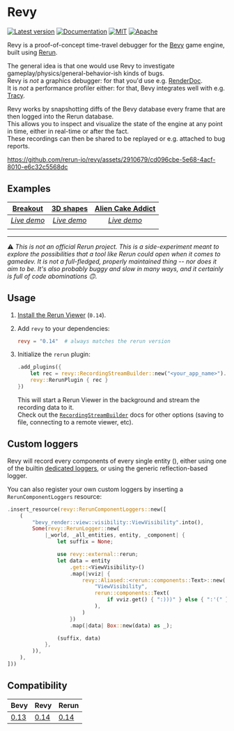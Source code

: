 # Revy

[![Latest version](https://img.shields.io/crates/v/revy.svg)](https://crates.io/crates/revy)
[![Documentation](https://docs.rs/revy/badge.svg)](https://docs.rs/revy)
[![MIT](https://img.shields.io/badge/license-MIT-blue.svg)](https://github.com/rerun-io/revy/blob/master/LICENSE-MIT)
[![Apache](https://img.shields.io/badge/license-Apache-blue.svg)](https://github.com/rerun-io/revy/blob/master/LICENSE-APACHE)

Revy is a proof-of-concept time-travel debugger for the [Bevy](https://github.com/bevyengine/bevy) game engine, built using [Rerun](https://github.com/rerun-io/rerun).

The general idea is that one would use Revy to investigate gameplay/physics/general-behavior-ish kinds of bugs.  
Revy is _not_ a graphics debugger: for that you'd use e.g. [RenderDoc](https://github.com/baldurk/renderdoc).  
It is _not_ a performance profiler either: for that, Bevy integrates well with e.g. [Tracy](https://github.com/wolfpld/tracy).

Revy works by snapshotting diffs of the Bevy database every frame that are then logged into the Rerun database.  
This allows you to inspect and visualize the state of the engine at any point in time, either in real-time or after the fact.  
These recordings can then be shared to be replayed or e.g. attached to bug reports.

https://github.com/rerun-io/revy/assets/2910679/cd096cbe-5e68-4acf-8010-e6c32c5568dc

## Examples 

|[Breakout](https://github.com/bevyengine/bevy/blob/v0.13.0/examples/games/breakout.rs)|[3D shapes](https://github.com/bevyengine/bevy/blob/v0.13.0/examples/3d/3d_shapes.rs)|[Alien Cake Addict](https://github.com/bevyengine/bevy/blob/v0.13.0/examples/games/alien_cake_addict.rs)|
| :----------------------------------------------------------------: | :-------------------------------------------------------------: | :--------------------------------------------------------------: |
| [*Live demo*](https://app.rerun.io/version/0.14.1/index.html?url=https://storage.googleapis.com/rerun-example-datasets/revy/breakout_014_001.rrd) | [*Live demo*](https://app.rerun.io/version/0.14.1/index.html?url=https://storage.googleapis.com/rerun-example-datasets/revy/3d_shapes_014_001.rrd)| [*Live demo*](https://app.rerun.io/version/0.14.1/index.html?url=https://storage.googleapis.com/rerun-example-datasets/revy/alien_014_001.rrd) |
| <picture> <img src="https://static.rerun.io/revy_breakout_title/a853af41115505212296813a0bef2373b105757b/full.png" alt=""> <source media="(max-width: 480px)" srcset="https://static.rerun.io/revy_breakout_title/a853af41115505212296813a0bef2373b105757b/480w.png"> <source media="(max-width: 768px)" srcset="https://static.rerun.io/revy_breakout_title/a853af41115505212296813a0bef2373b105757b/768w.png"> <source media="(max-width: 1024px)" srcset="https://static.rerun.io/revy_breakout_title/a853af41115505212296813a0bef2373b105757b/1024w.png"> <source media="(max-width: 1200px)" srcset="https://static.rerun.io/revy_breakout_title/a853af41115505212296813a0bef2373b105757b/1200w.png"> </picture> | <picture> <img src="https://static.rerun.io/revy_3dshapes_title/964446d03f1792b60e394e8c495e6fe16273939a/full.png" alt=""> <source media="(max-width: 480px)" srcset="https://static.rerun.io/revy_3dshapes_title/964446d03f1792b60e394e8c495e6fe16273939a/480w.png"> <source media="(max-width: 768px)" srcset="https://static.rerun.io/revy_3dshapes_title/964446d03f1792b60e394e8c495e6fe16273939a/768w.png"> <source media="(max-width: 1024px)" srcset="https://static.rerun.io/revy_3dshapes_title/964446d03f1792b60e394e8c495e6fe16273939a/1024w.png"> <source media="(max-width: 1200px)" srcset="https://static.rerun.io/revy_3dshapes_title/964446d03f1792b60e394e8c495e6fe16273939a/1200w.png"> </picture>  | <picture> <img src="https://static.rerun.io/revy_alien_title/3e4ba4f3cfb728942ecb38ba3e613f3498dda3e2/full.png" alt=""> <source media="(max-width: 480px)" srcset="https://static.rerun.io/revy_alien_title/3e4ba4f3cfb728942ecb38ba3e613f3498dda3e2/480w.png"> <source media="(max-width: 768px)" srcset="https://static.rerun.io/revy_alien_title/3e4ba4f3cfb728942ecb38ba3e613f3498dda3e2/768w.png"> <source media="(max-width: 1024px)" srcset="https://static.rerun.io/revy_alien_title/3e4ba4f3cfb728942ecb38ba3e613f3498dda3e2/1024w.png"> <source media="(max-width: 1200px)" srcset="https://static.rerun.io/revy_alien_title/3e4ba4f3cfb728942ecb38ba3e613f3498dda3e2/1200w.png"> </picture> |


---

:warning: _This is not an official Rerun project. This is a side-experiment meant to explore the possibilities that a tool like Rerun could open when it comes to gamedev. It is not a full-fledged, properly maintained thing -- nor does it aim to be. It's also probably buggy and slow in many ways, and it certainly is full of code abominations :upside_down_face:._ 

## Usage

1. [Install the Rerun Viewer](https://www.rerun.io/docs/getting-started/installing-viewer) (`0.14`).

2. Add `revy` to your dependencies:
    ```toml
    revy = "0.14"  # always matches the rerun version
    ```

3. Initialize the `rerun` plugin:
    ```rust
    .add_plugins({
        let rec = revy::RecordingStreamBuilder::new("<your_app_name>").spawn().unwrap();
        revy::RerunPlugin { rec }
    })
    ```
    This will start a Rerun Viewer in the background and stream the recording data to it.  
    Check out the [`RecordingStreamBuilder`](https://docs.rs/rerun/latest/rerun/struct.RecordingStreamBuilder.html) docs for other options (saving to file, connecting to a remote viewer, etc).

## Custom loggers

Revy will record every components of every single entity (), either using one of the builtin [dedicated loggers](./src/default_loggers.rs), or using the generic reflection-based logger.

You can also register your own custom loggers by inserting a `RerunComponentLoggers` resource:
```rust
.insert_resource(revy::RerunComponentLoggers::new([
    (
        "bevy_render::view::visibility::ViewVisibility".into(),
        Some(revy::RerunLogger::new(
            |_world, _all_entities, entity, _component| {
                let suffix = None;

                use revy::external::rerun;
                let data = entity
                    .get::<ViewVisibility>()
                    .map(|vviz| {
                        revy::Aliased::<rerun::components::Text>::new(
                            "ViewVisibility",
                            rerun::components::Text(
                                if vviz.get() { ":)))" } else { ":'(" }.into(),
                            ),
                        )
                    })
                    .map(|data| Box::new(data) as _);

                (suffix, data)
            },
        )),
    ),
]))
```

## Compatibility

| Bevy                                                             | Revy                                                          | Rerun                                                          |
| ---------------------------------------------------------------- | ------------------------------------------------------------- | -------------------------------------------------------------- |
| [0.13](https://github.com/bevyengine/bevy/releases/tag/v0.13.0)  | [0.14](https://github.com/rerun-io/revy/releases/tag/0.14.0)  | [0.14](https://github.com/rerun-io/rerun/releases/tag/0.14.0)  |
